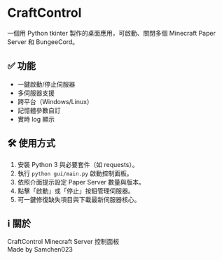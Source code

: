 # CraftControl

一個用 Python tkinter 製作的桌面應用，可啟動、關閉多個 Minecraft Paper Server 和 BungeeCord。

## ✅ 功能
- 一鍵啟動/停止伺服器
- 多伺服器支援
- 跨平台（Windows/Linux）
- 記憶體參數自訂
- 實時 log 顯示

## 🛠 使用方式

1. 安裝 Python 3 與必要套件（如 requests）。
2. 執行 `python gui/main.py` 啟動控制面板。
3. 依照介面提示設定 Paper Server 數量與版本。
4. 點擊「啟動」或「停止」按鈕管理伺服器。
5. 可一鍵修復缺失項目與下載最新伺服器核心。

## ℹ️ 關於

CraftControl 
Minecraft Server 控制面板  
Made by Samchen023

